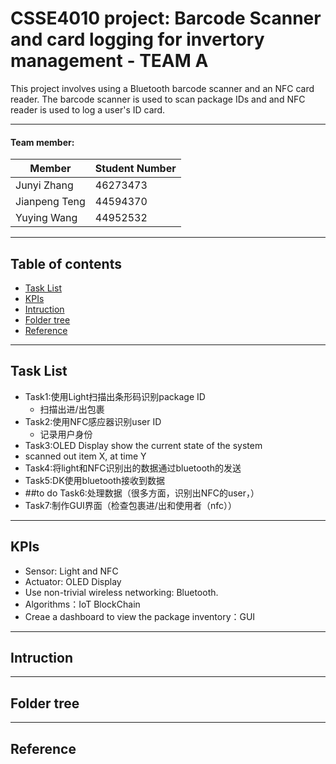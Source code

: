 # CSSE4010 project: Barcode Scanner and card logging for invertory management - TEAM A
This project involves using a Bluetooth barcode scanner and an NFC card reader. The barcode scanner is used to scan package IDs and and NFC reader is used to log a user's ID card.

**** 
#### Team member:

|Member|Student Number|
|---|---
|Junyi Zhang|  46273473
|Jianpeng Teng|  44594370
|Yuying Wang|  44952532
**** 
## Table of contents
* [Task List](#Task-List)
* [KPIs](#KPIs)
* [Intruction](#Intruction)
* [Folder tree](#Folder-tree)
* [Reference](#Reference)
***
## Task List
* Task1:使用Light扫描出条形码识别package ID
    * 扫描出进/出包裹
* Task2:使用NFC感应器识别user ID
    * 记录用户身份
* Task3:OLED Display show the current state of the system
 * scanned out item X, at time Y
* Task4:将light和NFC识别出的数据通过bluetooth的发送
* Task5:DK使用bluetooth接收到数据
* ##to do Task6:处理数据（很多方面，识别出NFC的user，）
* Task7:制作GUI界面（检查包裹进/出和使用者（nfc））
***
## KPIs
* Sensor: Light and NFC
* Actuator: OLED Display
* Use non-trivial wireless networking: Bluetooth. 
* Algorithms：IoT BlockChain
* Creae a dashboard to view the package inventory：GUI
***
## Intruction

***
## Folder tree

***
## Reference




